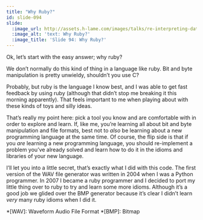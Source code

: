 ```yaml
---
title: "Why Ruby?"
id: slide-094
slide:
  :image_url: http://assets.h-lame.com/images/talks/re-interpreting-data/rubyconf-2023/slides/053.png
  :image_alt: 'text: Why Ruby?'
  :image_title: 'Slide 94: Why Ruby?'
---
```

Ok, let’s start with the easy answer; why ruby?

We don’t normally do this kind of thing in a language like ruby.  Bit and byte manipulation is pretty unwieldy, shouldn’t you use C?

Probably, but ruby is the language I know best, and I was able to get fast feedback by using ruby (although that didn’t stop me breaking it this morning apparently).  That feels important to me when playing about with these kinds of toys and silly ideas.

That’s really my point here: pick a tool you know and are comfortable with in order to explore and learn.  If, like me, you’re learning all about bit and byte manipulation and file formats, best not to _also_ be learning about a new programming language at the same time.  Of course, the flip side is that if you _are_ learning a new programming language, you should re-implement a problem you’ve already solved and learn how to do it in the idioms and libraries of your new language.

I’ll let you into a little secret, that’s exactly what I did with this code.  The first version of the WAV file generator was written in 2004 when I was a Python programmer. In 2007 I became a ruby programmer and I decided to port my little thing over to ruby to try and learn some more idioms.  Although it’s a good job we glided over the BMP generator because it’s clear I didn’t learn _very_ many ruby idioms when I did it.

*[WAV]: Waveform Audio File Format
*[BMP]: Bitmap
